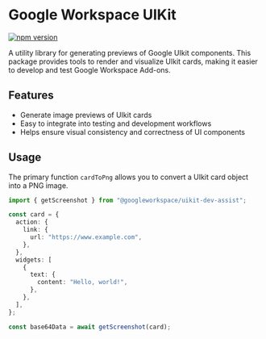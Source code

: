 # Google Workspace UIKit

[![npm version](https://badge.fury.io/js/%40googleworkspace%2Fuikit.svg)](https://badge.fury.io/js/%40googleworkspace%2Fuikit)

A utility library for generating previews of Google UIkit components. This package provides tools to render and visualize UIkit cards, making it easier to develop and test Google Workspace Add-ons.

## Features

- Generate image previews of UIkit cards
- Easy to integrate into testing and development workflows
- Helps ensure visual consistency and correctness of UI components

## Usage

The primary function `cardToPng` allows you to convert a UIkit card object into a PNG image.

```typescript
import { getScreenshot } from "@googleworkspace/uikit-dev-assist";

const card = {
  action: {
    link: {
      url: "https://www.example.com",
    },
  },
  widgets: [
    {
      text: {
        content: "Hello, world!",
      },
    },
  ],
};

const base64Data = await getScreenshot(card);
```
